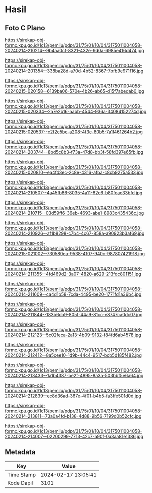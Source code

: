 # Hasil

## Foto C Plano

https://sirekap-obj-formc.kpu.go.id/1c13/pemilu/pdpr/31/75/01/10/04/3175011004058-20240214-210214--9b4aa0cf-8321-432e-9d0a-6985e416d474.jpg

https://sirekap-obj-formc.kpu.go.id/1c13/pemilu/pdpr/31/75/01/10/04/3175011004058-20240214-201354--338ba28d-a70d-4b52-8367-7bfb9e971f16.jpg

https://sirekap-obj-formc.kpu.go.id/1c13/pemilu/pdpr/31/75/01/10/04/3175011004058-20240215-020158--6139ba06-570e-4b26-ab65-d15f7abedab0.jpg

https://sirekap-obj-formc.kpu.go.id/1c13/pemilu/pdpr/31/75/01/10/04/3175011004058-20240215-020334--2a7e2b16-aabb-4544-936a-34084152274d.jpg

https://sirekap-obj-formc.kpu.go.id/1c13/pemilu/pdpr/31/75/01/10/04/3175011004058-20240215-020537--c2f2c5be-a208-4f3c-80b5-7a1f461264b2.jpg

https://sirekap-obj-formc.kpu.go.id/1c13/pemilu/pdpr/31/75/01/10/04/3175011004058-20240214-203744--8bd5c8b3-f73a-47d8-bb3f-58fd397e65fb.jpg

https://sirekap-obj-formc.kpu.go.id/1c13/pemilu/pdpr/31/75/01/10/04/3175011004058-20240215-020810--ea4f43ec-2c8e-4316-afba-c8cb9275a533.jpg

https://sirekap-obj-formc.kpu.go.id/1c13/pemilu/pdpr/31/75/01/10/04/3175011004058-20240214-210507--4a45fb86-8035-4a11-82c6-b80fcac33bfd.jpg

https://sirekap-obj-formc.kpu.go.id/1c13/pemilu/pdpr/31/75/01/10/04/3175011004058-20240214-210715--03d59ff6-36eb-4693-abe1-8983c435436c.jpg

https://sirekap-obj-formc.kpu.go.id/1c13/pemilu/pdpr/31/75/01/10/04/3175011004058-20240214-210926--af1b8298-c7b4-4c67-858a-a90923b3af69.jpg

https://sirekap-obj-formc.kpu.go.id/1c13/pemilu/pdpr/31/75/01/10/04/3175011004058-20240215-021002--730580ea-9538-4107-940c-987807421918.jpg

https://sirekap-obj-formc.kpu.go.id/1c13/pemilu/pdpr/31/75/01/10/04/3175011004058-20240214-211355--4fd469d2-3a07-4820-a629-213fdc801151.jpg

https://sirekap-obj-formc.kpu.go.id/1c13/pemilu/pdpr/31/75/01/10/04/3175011004058-20240214-211609--ca4d1b58-7cda-4495-be20-1771fd1a36b4.jpg

https://sirekap-obj-formc.kpu.go.id/1c13/pemilu/pdpr/31/75/01/10/04/3175011004058-20240214-211844--183b6cb9-805f-44a9-81cc-e8747ca0dc07.jpg

https://sirekap-obj-formc.kpu.go.id/1c13/pemilu/pdpr/31/75/01/10/04/3175011004058-20240214-212123--5c02feca-2a13-4b09-9132-f84fd6ab4578.jpg

https://sirekap-obj-formc.kpu.go.id/1c13/pemilu/pdpr/31/75/01/10/04/3175011004058-20240214-212412--8a5cee10-1d9b-44c4-9517-bcb5d185f482.jpg

https://sirekap-obj-formc.kpu.go.id/1c13/pemilu/pdpr/31/75/01/10/04/3175011004058-20240214-213433--1a1b4387-be2f-4895-8a3a-503bbf5e6a64.jpg

https://sirekap-obj-formc.kpu.go.id/1c13/pemilu/pdpr/31/75/01/10/04/3175011004058-20240214-212839--ec8d36ad-367e-4f01-b4b5-fa3ffe501d0d.jpg

https://sirekap-obj-formc.kpu.go.id/1c13/pemilu/pdpr/31/75/01/10/04/3175011004058-20240214-213811--73a0a4fd-b138-4d88-9b56-7199d0b52cfc.jpg

https://sirekap-obj-formc.kpu.go.id/1c13/pemilu/pdpr/31/75/01/10/04/3175011004058-20240214-214007--02200299-7713-42c7-a90f-0a3aa81e1386.jpg


## Metadata

| Key        | Value               |
| ---------- | ------------------- |
| Time Stamp | 2024-02-17 13:05:41 |
| Kode Dapil | 3101                |



